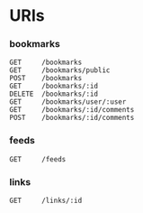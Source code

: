 # URIs

### bookmarks

    GET     /bookmarks
    GET     /bookmarks/public
    POST    /bookmarks
    GET     /bookmarks/:id
    DELETE  /bookmarks/:id
    GET     /bookmarks/user/:user
    GET     /bookmarks/:id/comments
    POST    /bookmarks/:id/comments

### feeds

    GET     /feeds

### links

    GET     /links/:id
